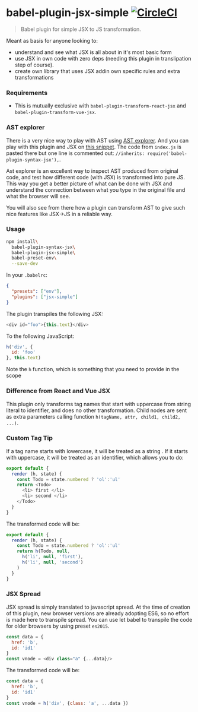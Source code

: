# babel-plugin-jsx-simple [![CircleCI](https://img.shields.io/circleci/project/hrgdavor/babel-plugin-jsx-simple.svg?maxAge=2592000)](https://circleci.com/gh/hrgdavor/babel-plugin-jsx-simple)

> Babel plugin for simple JSX to JS transformation.

Meant as basis for anyone looking to:
 - understand and see what JSX is all about in it's most basic form
 - use JSX in own code with zero deps (needing this plugin in translipation step of course).
 - create own library that uses JSX addin own specific rules and extra transformations

### Requirements

- This is mutually exclusive with `babel-plugin-transform-react-jsx` and `babel-plugin-transform-vue-jsx`.

### AST explorer

There is a very nice way to play with AST using [AST explorer](http://astexplorer.net). And you can
play with this plugin and JSX on [this snippet](http://astexplorer.net/#/gist/4e5fd118496167a9fccd7347cce4b5fa/09dee46e34654dff308a70135f6be46b86eeadc2).
The code from `index.js` is pasted there but one line is commented out: `//inherits: require('babel-plugin-syntax-jsx'),`.

Ast explorer is an excellent way to inspect AST produced from original code, and test how different code (with JSX)
is transformed into pure JS. This way you get a better picture of what can be done with JSX and understand the connection
between what you type in the original file and what the browser will see. 

You will also see from there how a plugin can transform AST to give such nice features like JSX->JS in a reliable way.

### Usage

``` bash
npm install\
  babel-plugin-syntax-jsx\
  babel-plugin-jsx-simple\
  babel-preset-env\
  --save-dev
```

In your `.babelrc`:

``` json
{
  "presets": ["env"],
  "plugins": ["jsx-simple"]
}
```

The plugin transpiles the following JSX:

``` js
<div id="foo">{this.text}</div>
```

To the following JavaScript:

``` js
h('div', {
  id: 'foo'
}, this.text)
```

Note the `h` function, which is something that you need to provide in the scope

### Difference from React and Vue JSX

This plugin only transforms tag names that start with uppercase from string literal to identifier, and does no other transformation.
Child nodes are sent as extra parameters calling function `h(tagName, attr, child1, child2, ...)`.

### Custom Tag Tip

If a tag name starts with lowercase, it will be treated as a string . 
If it starts with uppercase, it will be treated as an identifier, which allows you to do:

``` js
export default {
  render (h, state) {
    const Todo = state.numbered ? 'ol':'ul'
    return <Todo> 
      <li> first </li>
      <li> second </li>
    </Todo> 
  }
}
```

The transformed code  will be:

``` js
export default {
  render (h, state) {
    const Todo = state.numbered ? 'ol':'ul'
    return h(Todo, null,
      h('li', null, 'first'),
      h('li', null, 'second')
    ) 
  }
}
```

### JSX Spread

JSX spread is simply translated to javascript spread. At the time of creation of this plugin,
new browser versions are already adopting ES6, so no effort is made here to transpile spread.
You can use let babel to transpile the code for older browsers by using preset `es2015`.

``` js
const data = {
  href: 'b',
  id: 'id1'
}
const vnode = <div class="a" {...data}/>
```

The transformed code  will be:

``` js
const data = {
  href: 'b',
  id: 'id1'
}
const vnode = h('div', {class: 'a', ...data })
```
